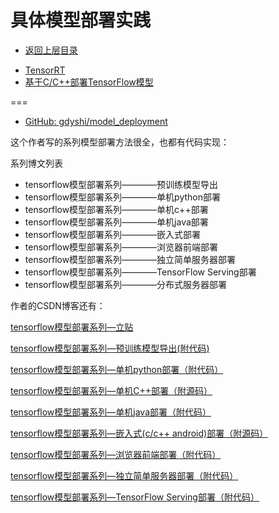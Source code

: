 # 具体模型部署实践

* [返回上层目录](../model-deployment.md)

- [TensorRT](tensor-rt/tensor-rt.md)
- [基于C/C++部署TensorFlow模型](tensorflow-cpp-deployment/tensorflow-cpp-deployment.md)



===

* [GitHub: gdyshi/model_deployment](https://github.com/gdyshi/model_deployment)

这个作者写的系列模型部署方法很全，也都有代码实现：

系列博文列表

-  tensorflow模型部署系列————预训练模型导出
-  tensorflow模型部署系列————单机python部署
-  tensorflow模型部署系列————单机c++部署
-  tensorflow模型部署系列————单机java部署
-  tensorflow模型部署系列————嵌入式部署
-  tensorflow模型部署系列————浏览器前端部署
-  tensorflow模型部署系列————独立简单服务器部署
-  tensorflow模型部署系列————TensorFlow Serving部署
-  tensorflow模型部署系列————分布式服务器部署

作者的CSDN博客还有：

[tensorflow模型部署系列—立贴](https://blog.csdn.net/chongtong/article/details/90379347)

[tensorflow模型部署系列—预训练模型导出(附代码)](https://blog.csdn.net/chongtong/article/details/90474737)

[tensorflow模型部署系列—单机python部署（附代码）](https://blog.csdn.net/chongtong/article/details/90693787)

[tensorflow模型部署系列—单机C++部署（附源码）](https://blog.csdn.net/chongtong/article/details/91947690)

[tensorflow模型部署系列—单机java部署（附代码）](https://blog.csdn.net/chongtong/article/details/94403309)

[tensorflow模型部署系列—嵌入式(c/c++ android)部署（附源码）](https://blog.csdn.net/chongtong/article/details/95355814)

[tensorflow模型部署系列—浏览器前端部署（附代码）](https://blog.csdn.net/chongtong/article/details/96865687)

[tensorflow模型部署系列—独立简单服务器部署（附代码）](https://blog.csdn.net/chongtong/article/details/100073030)

[tensorflow模型部署系列—TensorFlow Serving部署（附代码）](https://blog.csdn.net/chongtong/article/details/102501464)

